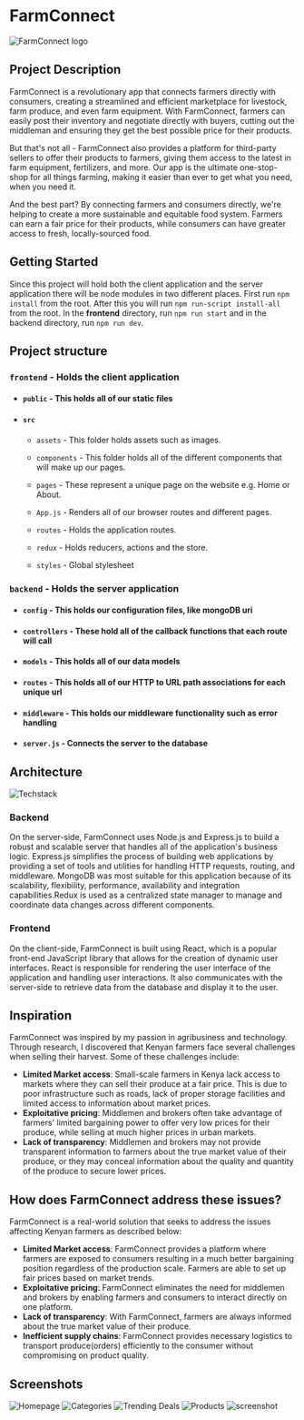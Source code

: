# FarmConnect

![FarmConnect logo](./frontend/src/assets/FarmConnect_Logo.png)

## Project Description

FarmConnect is a revolutionary app that connects farmers directly with consumers, creating a streamlined and efficient marketplace for livestock, farm produce, and even farm equipment. With FarmConnect, farmers can easily post their inventory and negotiate directly with buyers, cutting out the middleman and ensuring they get the best possible price for their products.

But that's not all - FarmConnect also provides a platform for third-party sellers to offer their products to farmers, giving them access to the latest in farm equipment, fertilizers, and more. Our app is the ultimate one-stop-shop for all things farming, making it easier than ever to get what you need, when you need it.

And the best part? By connecting farmers and consumers directly, we're helping to create a more sustainable and equitable food system. Farmers can earn a fair price for their products, while consumers can have greater access to fresh, locally-sourced food.

## Getting Started

Since this project will hold both the client application and the server application there will be node modules in two different places. First run `npm install` from the root. After this you will run `npm run-script install-all` from the root. In the **frontend** directory, run `npm run start` and in the backend directory, run `npm run dev`.

## Project structure

### `frontend` - Holds the client application

- #### `public` - This holds all of our static files

- #### `src`

  - `assets` - This folder holds assets such as images.

  - `components` - This folder holds all of the different components that will make up our pages.
  - `pages` - These represent a unique page on the website e.g. Home or About.
  - `App.js` - Renders all of our browser routes and different pages.
  - `routes` - Holds the application routes.
  - `redux` - Holds reducers, actions and the store.
  - `styles` - Global stylesheet

### `backend` - Holds the server application

- #### `config` - This holds our configuration files, like mongoDB uri

- #### `controllers` - These hold all of the callback functions that each route will call

- #### `models` - This holds all of our data models

- #### `routes` - This holds all of our HTTP to URL path associations for each unique url

- #### `middleware` - This holds our middleware functionality such as error handling

- #### `server.js` - Connects the server to the database

## Architecture

![Techstack](./frontend/src/assets/Add%20item.png)

### Backend

On the server-side, FarmConnect uses Node.js and Express.js to build a robust and scalable server that handles all of the application's business logic. Express.js simplifies the process of building web applications by providing a set of tools and utilities for handling HTTP requests, routing, and middleware. MongoDB was most suitable for this application because of its scalability, flexibility, performance, availability and integration capabilities.Redux is used as a centralized state manager to manage and coordinate data changes across different components.

### Frontend

On the client-side, FarmConnect is built using React, which is a popular front-end JavaScript library that allows for the creation of dynamic user interfaces. React is responsible for rendering the user interface of the application and handling user interactions. It also communicates with the server-side to retrieve data from the database and display it to the user.
## Inspiration

FarmConnect was inspired by my passion in agribusiness and technology. Through research, I discovered that Kenyan farmers face several challenges when selling their harvest. Some of these challenges include:

- **Limited Market access**: Small-scale farmers in Kenya lack access to markets where they can sell their produce at a fair price. This is due to poor infrastructure such as roads, lack of proper storage facilities and limited access to information about market prices.
- **Exploitative pricing**: Middlemen and brokers often take advantage of farmers' limited bargaining power to offer very low prices for their produce, while selling at much higher prices in urban markets.
- **Lack of transparency**: Middlemen and brokers may not provide transparent information to farmers about the true market value of their produce, or they may conceal information about the quality and quantity of the produce to secure lower prices.

## How does FarmConnect address these issues?

FarmConnect is a real-world solution that seeks to address the issues affecting Kenyan farmers as described below:

- **Limited Market access**: FarmConnect provides a platform where farmers are exposed to consumers resulting in a much better bargaining position regardless of the production scale. Farmers are able to set up fair prices based on market trends.
- **Exploitative pricing**: FarmConnect eliminates the need for middlemen and brokers by enabling farmers and consumers to interact directly on one platform.
- **Lack of transparency**: With FarmConnect, farmers are  always informed about the true market value of their produce.
- **Inefficient supply chains**: FarmConnect provides necessary logistics to transport produce(orders) efficiently to the consumer without compromising on product quality.

## Screenshots

![Homepage](./frontend/src/assets/Screenshot%20from%202023-04-19%2020-04-08.png)
![Categories](./frontend/src/assets/Screenshot%20from%202023-04-19%2020-04-18.png)
![Trending Deals](./frontend/src/assets/Screenshot%20from%202023-04-19%2020-04-26.png)
![Products](./frontend/src/assets/Screenshot%20from%202023-04-19%2020-04-38.png)
![screenshot](./frontend/src/assets/Screenshot%20from%202023-04-19%2020-04-56.png)